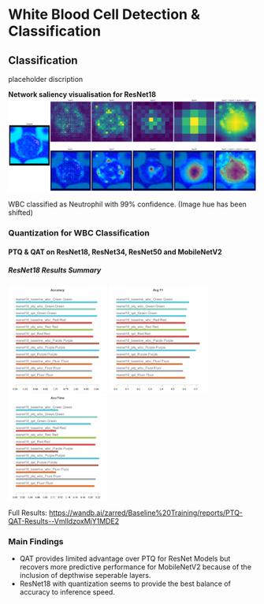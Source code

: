 # White Blood Cell Detection & Classification

## Classification
placeholder discription

**Network saliency visualisation for ResNet18**
<img src="Media/saliency_vis.png" width="900" alt="saliency" />

WBC classified as Neutrophil with 99% confidence.
(Image hue has been shifted)

### Quantization for WBC Classification

#### PTQ & QAT on ResNet18, ResNet34, ResNet50 and MobileNetV2
##### ResNet18 Results Summary
<img src="Charts/Section-1-Panel-3-1la8vceuj.png" width="200" alt="Acc">
<img src="Charts/Section-1-Panel-2-i4cwouhu7.png" width="200" alt="F1">
<img src="Charts/Section-3-Panel-1-fy2s98k31.png" width="200" alt="acc_time">


Full Results: https://wandb.ai/zarred/Baseline%20Training/reports/PTQ-QAT-Results--VmlldzoxMjY1MDE2

### Main Findings
- QAT provides limited advantage over PTQ for ResNet Models but recovers more predictive performance for MobileNetV2 because of the inclusion of depthwise seperable layers.
- ResNet18 with quantization seems to provide the best balance of accuracy to inference speed.
